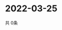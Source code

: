 # 2022-03-25
  共 0条

  <!-- BEGIN -->
  <!-- 最后更新时间Fri Mar 25 2022 19:03:47 GMT+0000 (Coordinated Universal Time) -->
  
  <!-- END -->
  
  